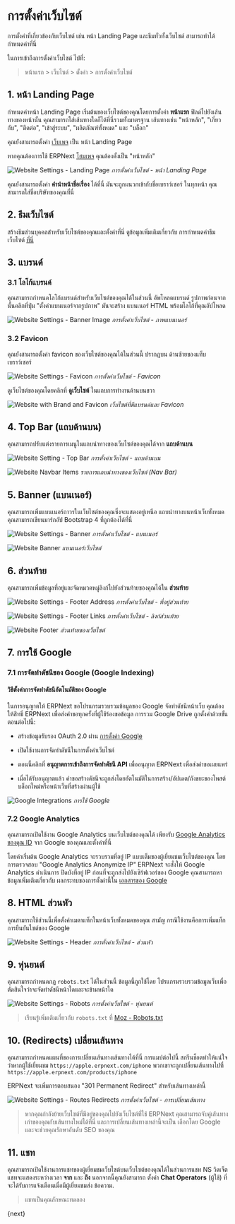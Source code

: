 <!-- add-breadcrumbs -->
# การตั้งค่าเว็บไซต์

การตั้งค่าที่เกี่ยวข้องกับเว็บไซต์ เช่น หน้า Landing Page และธีมทั่วทั้งเว็บไซต์ สามารถทำได้
กำหนดค่าที่นี่

ในการเข้าถึงการตั้งค่าเว็บไซต์ ไปที่:
> หน้าแรก > เว็บไซต์ > ตั้งค่า > การตั้งค่าเว็บไซต์

## 1. หน้า Landing Page

กำหนดค่าหน้า Landing Page เริ่มต้นของเว็บไซต์ของคุณโดยการตั้งค่า **หน้าแรก**
ฟิลด์ไปยังเส้นทางของหน้านั้น คุณสามารถใส่เส้นทางใดก็ได้ที่นี่รวมทั้งมาตรฐาน
เส้นทางเช่น "หน้าหลัก", "เกี่ยวกับ", "ติดต่อ", "เข้าสู่ระบบ", "ผลิตภัณฑ์ทั้งหมด" และ "บล็อก"

คุณยังสามารถตั้งค่า [เว็บเพจ](/docs/user/manual/th/website/web-page) เป็น
หน้า Landing Page

หากคุณต้องการใช้ ERPNext [โฮมเพจ](/docs/user/manual/th/website/homepage)
คุณต้องตั้งเป็น "หน้าหลัก"

![Website Settings - Landing Page](/docs/assets/img/website/website-settings-landing-page.png)
*การตั้งค่าเว็บไซต์ - หน้า Landing Page*

คุณยังสามารถตั้งค่า **คำนำหน้าชื่อเรื่อง** ได้ที่นี่ มันจะถูกผนวกเข้ากับชื่อเบราว์เซอร์
ในทุกหน้า คุณสามารถใส่ชื่อบริษัทของคุณที่นี่

## 2. ธีมเว็บไซต์

สร้างธีมส่วนบุคคลสำหรับเว็บไซต์ของคุณและตั้งค่าที่นี่ ดูข้อมูลเพิ่มเติมเกี่ยวกับ
การกำหนดค่าธีมเว็บไซต์ [ที่นี่](/docs/user/manual/th/website/website-theme)

## 3. แบรนด์

### 3.1 โลโก้แบรนด์

คุณสามารถกำหนดโลโก้แบรนด์สำหรับเว็บไซต์ของคุณได้ในส่วนนี้ อัพโหลดแบรนด์
รูปภาพก่อนจากนั้นคลิกที่ปุ่ม "ตั้งค่าแบนเนอร์จากรูปภาพ" มันจะสร้าง
แบนเนอร์ HTML พร้อมโลโก้ที่คุณอัปโหลด

![Website Settings - Banner Image](/docs/assets/img/website/website-settings-banner-image.png)
*การตั้งค่าเว็บไซต์ - ภาพแบนเนอร์*

### 3.2 Favicon

คุณยังสามารถตั้งค่า favicon ของเว็บไซต์ของคุณได้ในส่วนนี้ ปรากฏบน
ด้านซ้ายของแท็บเบราว์เซอร์

![Website Settings - Favicon](/docs/assets/img/website/website-settings-favicon.png)
*การตั้งค่าเว็บไซต์  - Favicon*

ดูเว็บไซต์ของคุณโดยคลิกที่ **ดูเว็บไซต์** ในแถบการทำงานด้านบนขวา

![Website with Brand and Favicon](/docs/assets/img/website/website-brand-and-favicon.png)
*เว็บไซต์ที่มีแบรนด์และ Favicon*

## 4. Top Bar (แถบด้านบน)

คุณสามารถปรับแต่งรายการเมนูในแถบนำทางของเว็บไซต์ของคุณได้จาก **แถบด้านบน**

![Website Setting - Top Bar](/docs/assets/img/website/website-settings-top-bar.png)
*การตั้งค่าเว็บไซต์ - แถบด้านบน*

![Website Navbar Items](/docs/assets/img/website/website-navbar-items.png)
*รายการแถบนำทางของเว็บไซต์ (Nav Bar)*


## 5. Banner (แบนเนอร์)

คุณสามารถเพิ่มแบนเนอร์ถาวรในเว็บไซต์ของคุณซึ่งจะแสดงอยู่เหนือ
แถบนำทางบนหน้าเว็บทั้งหมด คุณสามารถเขียนมาร์กอัป Bootstrap 4 ที่ถูกต้องได้ที่นี่

![Website Settings - Banner](/docs/assets/img/website/website-settings-banner.png)
*การตั้งค่าเว็บไซต์ - แบนเนอร์*

![Website Banner](/docs/assets/img/website/website-banner.png)
*แบนเนอร์เว็บไซต์*

## 6. ส่วนท้าย

คุณสามารถเพิ่มข้อมูลที่อยู่และจัดหมวดหมู่ลิงก์ไปยังส่วนท้ายของคุณได้ใน
**ส่วนท้าย**

![Website Settings - Footer Address](/docs/assets/img/website/website-settings-footer-address.png)
*การตั้งค่าเว็บไซต์ - ที่อยู่ส่วนท้าย*

![Website Settings - Footer Links](/docs/assets/img/website/website-settings-footer-links.png)
*การตั้งค่าเว็บไซต์ - ลิงก์ส่วนท้าย*

![Website Footer](/docs/assets/img/website/website-footer.png)
*ส่วนท้ายของเว็บไซต์*

## 7. การใช้ Google

### 7.1 การจัดทำดัชนีของ Google (Google Indexing)

#### วิธีตั้งค่าการจัดทำดัชนีอัตโนมัติของ Google

ในการอนุญาตให้ ERPNext ขอโปรแกรมรวบรวมข้อมูลของ Google จัดทำดัชนีหน้าเว็บ คุณต้องให้สิทธิ์ ERPNext เพื่อส่งคำขอทุกครั้งที่ผู้ใช้ร้องขอข้อมูล การรวม Google Drive ถูกตั้งค่าด้วยขั้นตอนต่อไปนี้:

- สร้างข้อมูลรับรอง OAuth 2.0 ผ่าน [การตั้งค่า Google](/docs/user/manual/th/erpnext_integration/google_settings)

- เปิดใช้งานการจัดทำดัชนีในการตั้งค่าเว็บไซต์

- ตอนนี้คลิกที่ **อนุญาตการเข้าถึงการจัดทำดัชนี API** เพื่ออนุญาต ERPNext เพื่อส่งคำขอเผยแพร่

- เมื่อได้รับอนุญาตแล้ว คำขอสร้างดัชนีจะถูกส่งโดยอัตโนมัติในการสร้าง/อัปเดต/ถังขยะของโพสต์บล็อกใหม่หรือหน้าเว็บที่สร้างผ่านผู้ใช้

![Google Integrations](/docs/assets/img/website/website-settings-integrations.png)
*การใช้ Google*

### 7.2 Google Analytics

คุณสามารถเปิดใช้งาน Google Analytics บนเว็บไซต์ของคุณได้ เพียงรับ [Google Analytics ของคุณ ID](https://support.google.com/analytics/answer/1008080?hl=th) จาก Google ของคุณและตั้งค่าที่นี่

โดยค่าเริ่มต้น Google Analytics จะรวบรวมที่อยู่ IP แบบเต็มของผู้เยี่ยมชมเว็บไซต์ของคุณ
โดยการตรวจสอบ "Google Analytics Anonymize IP" ERPNext จะสั่งให้ Google Analytics ดำเนินการ
ปิดบังที่อยู่ IP ก่อนที่จะถูกส่งไปยังเซิร์ฟเวอร์ของ Google คุณสามารถหาข้อมูลเพิ่มเติมเกี่ยวกับ
ผลกระทบของการตั้งค่านี้ใน [เอกสารของ Google](https://support.google.com/analytics/answer/2763052)

## 8. HTML ส่วนหัว

คุณสามารถใช้ส่วนนี้เพื่อตั้งค่าเมตาแท็กในหน้าเว็บทั้งหมดของคุณ สามัญ
กรณีใช้งานคือการเพิ่มแท็กการยืนยันไซต์ของ Google

![Website Settings - Header](/docs/assets/img/website/website-settings-header.png)
*การตั้งค่าเว็บไซต์ - ส่วนหัว*

## 9. หุ่นยนต์

คุณสามารถกำหนดกฎ `robots.txt` ได้ในส่วนนี้ ข้อมูลนี้ถูกใช้โดย
โปรแกรมรวบรวมข้อมูลเว็บเพื่อตัดสินใจว่าจะจัดทำดัชนีหน้าใดและจะข้ามหน้าใด

![Website Settings - Robots](/docs/assets/img/website/website-settings-robots-txt.png)
*การตั้งค่าเว็บไซต์ - หุ่นยนต์*

> เรียนรู้เพิ่มเติมเกี่ยวกับ `robots.txt` ที่ [Moz - Robots.txt](https://moz.com/learn/seo/robotstxt)

## 10. (Redirects) เปลี่ยนเส้นทาง

คุณสามารถกำหนดแผนที่ของการเปลี่ยนเส้นทางเส้นทางได้ที่นี่ การแมปต่อไปนี้
สกรีนช็อตทำให้แน่ใจว่าหากผู้ใช้เยี่ยมชม `https://apple.erpnext.com/iphone`
พวกเขาจะถูกเปลี่ยนเส้นทางไปที่ `https://apple.erpnext.com/products/iphone`

ERPNext จะเพิ่มการตอบสนอง "301 Permanent Redirect" สำหรับเส้นทางเหล่านี้

![Website Settings - Routes Redirects](/docs/assets/img/website/website-settings-route-redirects.png)
*การตั้งค่าเว็บไซต์ - การเปลี่ยนเส้นทาง*

> หากคุณกำลังย้ายเว็บไซต์ที่มีอยู่ของคุณไปยังเว็บไซต์ที่ใช้ ERPNext
> คุณสามารถจับคู่เส้นทางเก่าของคุณกับเส้นทางใหม่ได้ที่นี่ และการเปลี่ยนเส้นทางเหล่านี้จะเป็น
> เลือกโดย Google และจะช่วยคุณรักษาอันดับ SEO ของคุณ

## 11. แชท

คุณสามารถเปิดใช้งานการแชทของผู้เยี่ยมชมเว็บไซต์บนเว็บไซต์ของคุณได้ในส่วนการแชท NS
วิดเจ็ตแชทจะแสดงระหว่างเวลา **จาก** และ **ถึง** นอกจากนี้คุณยังสามารถ
ตั้งค่า **Chat Operators** (ผู้ใช้) ที่จะได้รับการแจ้งเตือนเมื่อมีผู้เยี่ยมชมส่ง
ข้อความ.

> แชทเป็นคุณลักษณะทดลอง

{next}
